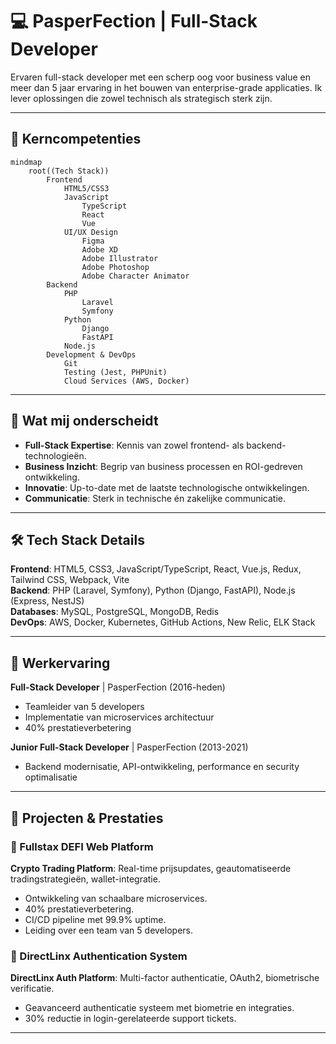 # 💻 PasperFection | Full-Stack Developer

Ervaren full-stack developer met een scherp oog voor business value en meer dan 5 jaar ervaring in het bouwen van enterprise-grade applicaties. Ik lever oplossingen die zowel technisch als strategisch sterk zijn.

---

## 🎯 Kerncompetenties

```mermaid
mindmap
    root((Tech Stack))
        Frontend
            HTML5/CSS3
            JavaScript
                TypeScript
                React
                Vue
            UI/UX Design
                Figma
                Adobe XD
                Adobe Illustrator
                Adobe Photoshop
                Adobe Character Animator
        Backend
            PHP
                Laravel
                Symfony
            Python
                Django
                FastAPI
            Node.js
        Development & DevOps
            Git
            Testing (Jest, PHPUnit)
            Cloud Services (AWS, Docker)
```

---

## 💪 Wat mij onderscheidt
- **Full-Stack Expertise**: Kennis van zowel frontend- als backend-technologieën.
- **Business Inzicht**: Begrip van business processen en ROI-gedreven ontwikkeling.
- **Innovatie**: Up-to-date met de laatste technologische ontwikkelingen.
- **Communicatie**: Sterk in technische én zakelijke communicatie.

---

## 🛠 Tech Stack Details

**Frontend**: HTML5, CSS3, JavaScript/TypeScript, React, Vue.js, Redux, Tailwind CSS, Webpack, Vite  
**Backend**: PHP (Laravel, Symfony), Python (Django, FastAPI), Node.js (Express, NestJS)  
**Databases**: MySQL, PostgreSQL, MongoDB, Redis  
**DevOps**: AWS, Docker, Kubernetes, GitHub Actions, New Relic, ELK Stack  

---

## 💼 Werkervaring

**Full-Stack Developer** | PasperFection (2016-heden)
- Teamleider van 5 developers
- Implementatie van microservices architectuur
- 40% prestatieverbetering

**Junior Full-Stack Developer** | PasperFection (2013-2021)
- Backend modernisatie, API-ontwikkeling, performance en security optimalisatie

---

## 🚀 Projecten & Prestaties

### 💱 Fullstax DEFI Web Platform
**Crypto Trading Platform**: Real-time prijsupdates, geautomatiseerde tradingstrategieën, wallet-integratie.

- Ontwikkeling van schaalbare microservices.
- 40% prestatieverbetering.
- CI/CD pipeline met 99.9% uptime.
- Leiding over een team van 5 developers.

### 🔐 DirectLinx Authentication System
**DirectLinx Auth Platform**: Multi-factor authenticatie, OAuth2, biometrische verificatie.

- Geavanceerd authenticatie systeem met biometrie en integraties.
- 30% reductie in login-gerelateerde support tickets.

---

